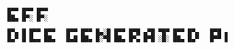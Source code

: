 <pre>
█▀▀ █▀▀ █▀▀
██▄ █▀░ █▀░

█▀▄ █ █▀▀ █▀▀   █▀▀ █▀▀ █▄░█ █▀▀ █▀█ ▄▀█ ▀█▀ █▀▀ █▀▄   █▀█ ▄▀█ █▀ █▀ █▀█ █░█ █▀█ ▄▀█ █▀ █▀▀ █▀
█▄▀ █ █▄▄ ██▄   █▄█ ██▄ █░▀█ ██▄ █▀▄ █▀█ ░█░ ██▄ █▄▀   █▀▀ █▀█ ▄█ ▄█ █▀▀ █▀█ █▀▄ █▀█ ▄█ ██▄ ▄█
</pre>
